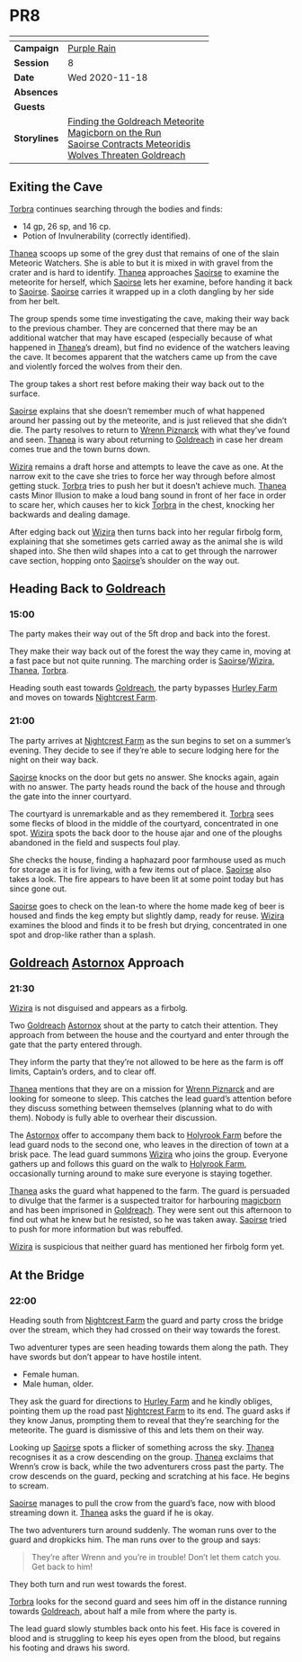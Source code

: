 # PR8

| []() | |
| --- | --- |
| **Campaign** | [Purple Rain](../README.md) |
| **Session** | 8 |
| **Date** | Wed 2020-11-18 |
| **Absences** | |
| **Guests** | |
| **Storylines** | [Finding the Goldreach Meteorite](../storylines.md/finding-the-goldreach-meteorite.md)<br />[Magicborn on the Run](../storylines.md/magicborn-on-the-run.md)<br />[Saoirse Contracts Meteoridis](../storylines.md/saoirse-contracts-meteoridis.md)<br />[Wolves Threaten Goldreach](../storylines.md/wolves-threaten-goldreach.md) |

## Exiting the Cave

[Torbra](../../../astarus/people/torbra.md) continues searching through the bodies and finds:

- 14 gp, 26 sp, and 16 cp.
- Potion of Invulnerability (correctly identified).

[Thanea](../../../astarus/people/thanea.md) scoops up some of the grey dust that remains of one of the slain Meteoric Watchers. She is able to but it is mixed in with gravel from the crater and is hard to identify. [Thanea](../../../astarus/people/thanea.md) approaches [Saoirse](../../../astarus/people/saoirse.md) to examine the meteorite for herself, which [Saoirse](../../../astarus/people/saoirse.md) lets her examine, before handing it back to [Saoirse](../../../astarus/people/saoirse.md). [Saoirse](../../../astarus/people/saoirse.md) carries it wrapped up in a cloth dangling by her side from her belt.

The group spends some time investigating the cave, making their way back to the previous chamber. They are concerned that there may be an additional watcher that may have escaped (especially because of what happened in [Thanea](../../../astarus/people/thanea.md)’s dream), but find no evidence of the watchers leaving the cave. It becomes apparent that the watchers came up from the cave and violently forced the wolves from their den.

The group takes a short rest before making their way back out to the surface.

[Saoirse](../../../astarus/people/saoirse.md) explains that she doesn’t remember much of what happened around her passing out by the meteorite, and is just relieved that she didn’t die. The party resolves to return to [Wrenn Piznarck](../../../astarus/people/wrenn-piznarck.md) with what they’ve found and seen. [Thanea](../../../astarus/people/thanea.md) is wary about returning to [Goldreach](../../../astarus/civilisations/kingdom-of-astor/settlements/goldreach/README.md) in case her dream comes true and the town burns down.

[Wizira](../../../astarus/people/wizira.md) remains a draft horse and attempts to leave the cave as one. At the narrow exit to the cave she tries to force her way through before almost getting stuck. [Torbra](../../../astarus/people/torbra.md) tries to push her but it doesn’t achieve much. [Thanea](../../../astarus/people/thanea.md) casts Minor Illusion to make a loud bang sound in front of her face in order to scare her, which causes her to kick [Torbra](../../../astarus/people/torbra.md) in the chest, knocking her backwards and dealing damage.

After edging back out [Wizira](../../../astarus/people/wizira.md) then turns back into her regular firbolg form, explaining that she sometimes gets carried away as the animal she is wild shaped into. She then wild shapes into a cat to get through the narrower cave section, hopping onto [Saoirse](../../../astarus/people/saoirse.md)’s shoulder on the way out.

## Heading Back to [Goldreach](../../../astarus/civilisations/kingdom-of-astor/settlements/goldreach/README.md)

### 15:00

The party makes their way out of the 5ft drop and back into the forest.

They make their way back out of the forest the way they came in, moving at a fast pace but not quite running. The marching order is [Saoirse](../../../astarus/people/saoirse.md)/[Wizira](../../../astarus/people/wizira.md), [Thanea](../../../astarus/people/thanea.md), [Torbra](../../../astarus/people/torbra.md).

Heading south east towards [Goldreach](../../../astarus/civilisations/kingdom-of-astor/settlements/goldreach/README.md), the party bypasses [Hurley Farm](../../../astarus/civilisations/kingdom-of-astor/settlements/goldreach/places/hurley-farm.md) and moves on towards [Nightcrest Farm](../../../astarus/civilisations/kingdom-of-astor/settlements/goldreach/places/nightcrest-farm.md).

### 21:00

The party arrives at [Nightcrest Farm](../../../astarus/civilisations/kingdom-of-astor/settlements/goldreach/places/nightcrest-farm.md) as the sun begins to set on a summer’s evening. They decide to see if they’re able to secure lodging here for the night on their way back.

[Saoirse](../../../astarus/people/saoirse.md) knocks on the door but gets no answer. She knocks again, again with no answer. The party heads round the back of the house and through the gate into the inner courtyard.

The courtyard is unremarkable and as they remembered it. [Torbra](../../../astarus/people/torbra.md) sees some flecks of blood in the middle of the courtyard, concentrated in one spot. [Wizira](../../../astarus/people/wizira.md) spots the back door to the house ajar and one of the ploughs abandoned in the field and suspects foul play.

She checks the house, finding a haphazard poor farmhouse used as much for storage as it is for living, with a few items out of place. [Saoirse](../../../astarus/people/saoirse.md) also takes a look. The fire appears to have been lit at some point today but has since gone out.

[Saoirse](../../../astarus/people/saoirse.md) goes to check on the lean-to where the home made keg of beer is housed and finds the keg empty but slightly damp, ready for reuse. [Wizira](../../../astarus/people/wizira.md) examines the blood and finds it to be fresh but drying, concentrated in one spot and drop-like rather than a splash.

## [Goldreach](../../../astarus/civilisations/kingdom-of-astor/settlements/goldreach/README.md) [Astornox](../../../astarus/civilisations/kingdom-of-astor/organisations/astornox.md) Approach

### 21:30

[Wizira](../../../astarus/people/wizira.md) is not disguised and appears as a firbolg.

Two [Goldreach](../../../astarus/civilisations/kingdom-of-astor/settlements/goldreach/README.md) [Astornox](../../../astarus/civilisations/kingdom-of-astor/organisations/astornox.md) shout at the party to catch their attention. They approach from between the house and the courtyard and enter through the gate that the party entered through.

They inform the party that they’re not allowed to be here as the farm is off limits, Captain’s orders, and to clear off.

[Thanea](../../../astarus/people/thanea.md) mentions that they are on a mission for [Wrenn Piznarck](../../../astarus/people/wrenn-piznarck.md) and are looking for someone to sleep. This catches the lead guard’s attention before they discuss something between themselves (planning what to do with them). Nobody is fully able to overhear their discussion.

The [Astornox](../../../astarus/civilisations/kingdom-of-astor/organisations/astornox.md) offer to accompany them back to [Holyrook Farm](../../../astarus/civilisations/kingdom-of-astor/settlements/goldreach/places/holyrook-farm.md) before the lead guard nods to the second one, who leaves in the direction of town at a brisk pace. The lead guard summons [Wizira](../../../astarus/people/wizira.md) who joins the group. Everyone gathers up and follows this guard on the walk to [Holyrook Farm](../../../astarus/civilisations/kingdom-of-astor/settlements/goldreach/places/holyrook-farm.md), occasionally turning around to make sure everyone is staying together.

[Thanea](../../../astarus/people/thanea.md) asks the guard what happened to the farm. The guard is persuaded to divulge that the farmer is a suspected traitor for harbouring [magicborn](../../../astarus/civilisations/kingdom-of-astor/magicborn.md) and has been imprisoned in [Goldreach](../../../astarus/civilisations/kingdom-of-astor/settlements/goldreach/README.md). They were sent out this afternoon to find out what he knew but he resisted, so he was taken away. [Saoirse](../../../astarus/people/saoirse.md) tried to push for more information but was rebuffed.

[Wizira](../../../astarus/people/wizira.md) is suspicious that neither guard has mentioned her firbolg form yet.

## At the Bridge

### 22:00

Heading south from [Nightcrest Farm](../../../astarus/civilisations/kingdom-of-astor/settlements/goldreach/places/nightcrest-farm.md) the guard and party cross the bridge over the stream, which they had crossed on their way towards the forest.

Two adventurer types are seen heading towards them along the path. They have swords but don’t appear to have hostile intent.

- Female human.
- Male human, older.

They ask the guard for directions to [Hurley Farm](../../../astarus/civilisations/kingdom-of-astor/settlements/goldreach/places/hurley-farm.md) and he kindly obliges, pointing them up the road past [Nightcrest Farm](../../../astarus/civilisations/kingdom-of-astor/settlements/goldreach/places/nightcrest-farm.md) to its end. The guard asks if they know Janus, prompting them to reveal that they’re searching for the meteorite. The guard is dismissive of this and lets them on their way.

Looking up [Saoirse](../../../astarus/people/saoirse.md) spots a flicker of something across the sky. [Thanea](../../../astarus/people/thanea.md) recognises it as a crow descending on the group. [Thanea](../../../astarus/people/thanea.md) exclaims that Wrenn’s crow is back, while the two adventurers cross past the party. The crow descends on the guard, pecking and scratching at his face. He begins to scream.

[Saoirse](../../../astarus/people/saoirse.md) manages to pull the crow from the guard’s face, now with blood streaming down it. [Thanea](../../../astarus/people/thanea.md) asks the guard if he is okay.

The two adventurers turn around suddenly. The woman runs over to the guard and dropkicks him. The man runs over to the group and says:

> They’re after Wrenn and you’re in trouble! Don’t let them catch you. Get back to him!

They both turn and run west towards the forest.

[Torbra](../../../astarus/people/torbra.md) looks for the second guard and sees him off in the distance running towards [Goldreach](../../../astarus/civilisations/kingdom-of-astor/settlements/goldreach/README.md), about half a mile from where the party is.

The lead guard slowly stumbles back onto his feet. His face is covered in blood and is struggling to keep his eyes open from the blood, but regains his footing and draws his sword.
